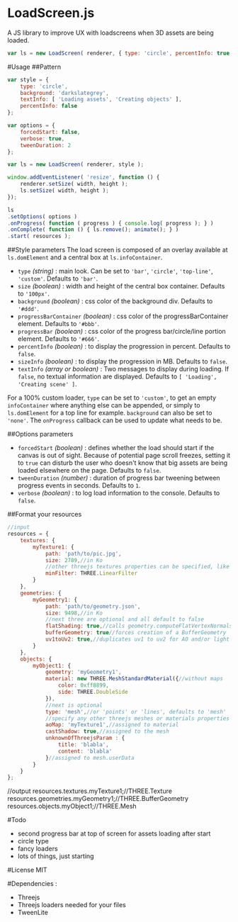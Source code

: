 # LoadScreen.js
A JS library to improve UX with loadscreens when 3D assets are being loaded.
```js
var ls = new LoadScreen( renderer, { type: 'circle', percentInfo: true } ).start( resources );
```

#Usage
##Pattern
```js
var style = {
    type: 'circle', 
    background: 'darkslategrey', 
    textInfo: [ 'Loading assets', 'Creating objects' ],
    percentInfo: false         
};

var options = {
    forcedStart: false,
    verbose: true, 
    tweenDuration: 2        
};

var ls = new LoadScreen( renderer, style );

window.addEventListener( 'resize', function () { 
	renderer.setSize( width, height ); 
	ls.setSize( width, height ); 
});

ls
.setOptions( options )
.onProgress( function ( progress ) { console.log( progress ); } )
.onComplete( function () { ls.remove(); animate(); } )
.start( resources );
```

##Style parameters
The load screen is composed of an overlay available at `ls.domElement` and a central box at `ls.infoContainer`. 
* `type` *(string)* : main look. Can be set to `'bar'`, `'circle'`, `'top-line'`, `'custom'`. Defaults to `'bar'`.
* `size` *(boolean)* : width and height of the central box container. Defaults to `'100px'`.
* `background` *(boolean)* : css color of the background div. Defaults to `'#ddd'`.
* `progressBarContainer` *(boolean)* : css color of the progressBarContainer element. Defaults to `'#bbb'`.
* `progressBar` *(boolean)* : css color of the progress bar/circle/line portion element. Defaults to `'#666'`.
* `percentInfo` *(boolean)* : to display the progression in percent. Defaults to `false`.
* `sizeInfo` *(boolean)* : to display the progression in MB. Defaults to `false`.
* `textInfo` *(array or boolean)* : Two messages to display during loading. If `false`, no textual information are displayed. Defaults to `[ 'Loading', 'Creating scene' ]`.

For a 100% custom loader, `type` can be set to `'custom'`, to get an empty `infoContainer` where anything else can be appended, or simply to `ls.domElement` for a top line for example. `background` can also be set to `'none'`. The `onProgress` callback can be used to update what needs to be.

##Options parameters
* `forcedStart` *(boolean)* : defines whether the load should start if the canvas is out of sight. Because of potential page scroll freezes, setting it to `true` can disturb the user who doesn't know that big assets are being loaded elsewhere on the page. Defaults to `false`. 
* `tweenDuration` *(number)* : duration of progress bar tweening between progress events in seconds. Defaults to `1`. 
* `verbose` *(boolean)* : to log load information to the console. Defaults to `false`. 

##Format your resources
```js
//input
resources = {
    textures: {
        myTexture1: { 
            path: 'path/to/pic.jpg',
            size: 2789,//in Ko
            //other threejs textures properties can be specified, like :
            minFilter: THREE.LinearFilter
        }
    },
    geometries: {
        myGeometry1: {
            path: 'path/to/geometry.json',
            size: 9498,//in Ko
            //next three are optional and all default to false
            flatShading: true,//calls geometry.computeFlatVertexNormals()
            bufferGeometry: true//forces creation of a BufferGeometry
            uv1toUv2: true,//duplicates uv1 to uv2 for AO and/or light map(s) use.
        }
    },
    objects: {
        myObject1: {
            geometry: 'myGeometry1',
            material: new THREE.MeshStandardMaterial({//without maps
                color: 0xff8899, 
                side: THREE.DoubleSide 
            }),
            //next is optional
            type: 'mesh',//or 'points' or 'lines', defaults to 'mesh'
            //specify any other threejs meshes or materials properties 
            aoMap: 'myTexture1',//assigned to material
            castShadow: true,//assigned to the mesh
            unknownOfThreejsParam : { 
                title: 'blabla', 
                content: 'blabla' 
            }//assigned to mesh.userData
        }
    }
};
```

//output
resources.textures.myTexture1;//THREE.Texture
resources.geometries.myGeometry1;//THREE.BufferGeometry
resources.objects.myObject1;//THREE.Mesh

#Todo
* second progress bar at top of screen for assets loading after start
* circle type
* fancy loaders
* lots of things, just starting

#License
MIT

#Dependencies : 
* Threejs
* Threejs loaders needed for your files
* TweenLite

